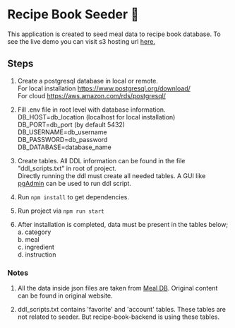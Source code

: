 # Recipe Book Seeder :seedling:

This application is created to seed meal data to recipe book database.
To see the live demo you can visit s3 hosting url [here.](http://recipe-book-angular.s3-website.eu-central-1.amazonaws.com/)

## Steps

1. Create a postgresql database in local or remote.  
   For local installation https://www.postgresql.org/download/  
   For cloud https://aws.amazon.com/rds/postgresql/
   <br/>

2. Fill .env file in root level with database information.  
   DB_HOST=db_location (localhost for local installation)  
   DB_PORT=db_port (by default 5432)  
   DB_USERNAME=db_username  
   DB_PASSWORD=db_password  
   DB_DATABASE=database_name
   <br/>
3. Create tables.
   All DDL information can be found in the file "ddl_scripts.txt" in root of project.  
   Directly running the ddl must create all needed tables. A GUI like [pgAdmin](https://www.pgadmin.org/) can be used to run ddl script.
   <br/>

4. Run `npm install` to get dependencies.
   <br/>

5. Run project via `npm run start`
   <br/>

6. After installation is completed, data must be present in the tables below;  
   a. category  
   b. meal  
   c. ingredient  
   d. instruction

### Notes

1. All the data inside json files are taken from [Meal DB](https://www.themealdb.com/api.php). Original content can be found in original website.

2. ddl_scripts.txt contains 'favorite' and 'account' tables. These tables are not related to seeder. But recipe-book-backend is using these tables.
